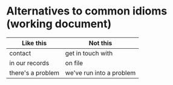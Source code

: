 # Alternatives to common idioms (working document)

| Like this      | Not this |
| ----------- | ----------- |
| contact      | get in touch with       |
| in our records   | on file        |
| there's a problem   | we've run into a problem      |
